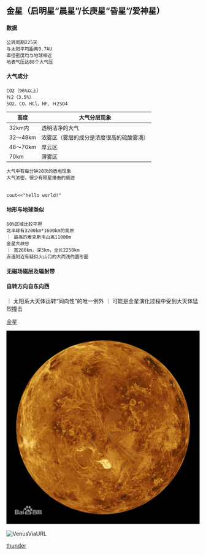 ## 金星（启明星“晨星”/长庚星“昏星”/爱神星）
#### 数据
    公转周期225天
    与太阳平均距离0.7AU
    直径密度均与地球相近
    地表气压达88个大气压

#### 大气成分
    CO2（96%以上）
    Ｎ2（3.5%）
    SO2、CO、HCl、HF、Ｈ2SO4
    
|高度|大气分层现象|
|----|----|
|32km内|透明洁净的大气|
|32～48km|浓雾区（雾层的成分是浓度很高的硫酸雾滴）|
|48～70km|厚云区|
|70km|薄雾区|

    大气中有每分钟20次的放电现象
    大气浓密，很少有陨星撞击的痕迹


```

cout<<"hello world!"
```
#### 地形与地球类似
    60%区域比较平坦
    北半球有3200km*1600km的高原
    ｜ 最高的麦克斯韦山高11000m
    金星大峡谷
    ｜ 宽280km，深3km，全长2250km​​​
    赤道附近有疑似火山口的大而浅的圆形圈

#### 无磁场磁层及辐射带
#### 自转方向自东向西
｜ 太阳系大天体运转“同向性”的唯一例外
｜ 可能是金星演化过程中受到大天体猛烈撞击​

[金星](https://baike.baidu.com/item/%E9%87%91%E6%98%9F/19410?fr=aladdin)



![Venus](./Venus.jpg)

![VenusViaURL](https://bkimg.cdn.bcebos.com/pic/2fdda3cc7cd98d104c261f12263fb80e7bec9026?x-bce-process=image/watermark,image_d2F0ZXIvYmFpa2UxODA=,g_7,xp_5,yp_5/format,f_auto)



[thunder](./thunder.md)